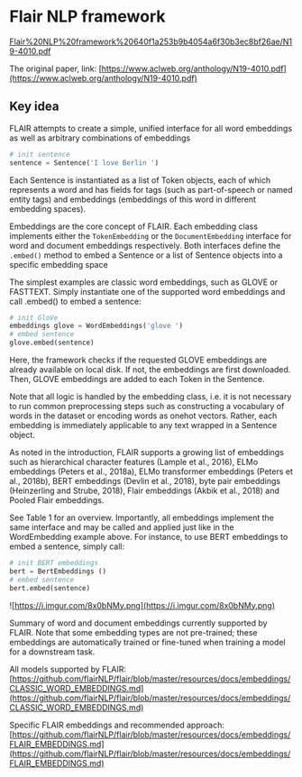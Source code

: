 # Flair NLP framework

[Flair%20NLP%20framework%20640f1a253b9b4054a6f30b3ec8bf26ae/N19-4010.pdf](Flair%20NLP%20framework%20640f1a253b9b4054a6f30b3ec8bf26ae/N19-4010.pdf)

The original paper, link: [https://www.aclweb.org/anthology/N19-4010.pdf](https://www.aclweb.org/anthology/N19-4010.pdf)

## Key idea

FLAIR attempts to create a simple, unified interface for all word embeddings as well as arbitrary combinations of embeddings

```python
# init sentence 
sentence = Sentence('I love Berlin ')
```

Each Sentence is instantiated as a list of Token objects, each of which represents a word and has fields for tags (such as part-of-speech or named entity tags) and embeddings (embeddings of this word in different embedding spaces).

Embeddings are the core concept of FLAIR. Each embedding class implements either the `TokenEmbedding` or the `DocumentEmbedding` interface for word and document embeddings respectively. Both interfaces define the `.embed()` method to embed a Sentence or a list of Sentence objects into a specific embedding space

The simplest examples are classic word embeddings, such as GLOVE or FASTTEXT. Simply instantiate one of the supported word embeddings and call .embed() to embed a sentence:

```python
# init GloVe 
embeddings glove = WordEmbeddings('glove ')
# embed sentence 
glove.embed(sentence)
```

Here, the framework checks if the requested GLOVE embeddings are already available on local disk. If not, the embeddings are first downloaded. Then, GLOVE embeddings are added to each Token in the Sentence. 

Note that all logic is handled by the embedding class, i.e. it is not necessary to run common preprocessing steps such as constructing a vocabulary of words in the dataset or encoding words as onehot vectors. Rather, each embedding is immediately applicable to any text wrapped in a Sentence object.

As noted in the introduction, FLAIR supports a growing list of embeddings such as hierarchical character features (Lample et al., 2016), ELMo embeddings (Peters et al., 2018a), ELMo transformer embeddings (Peters et al., 2018b), BERT embeddings (Devlin et al., 2018), byte pair embeddings (Heinzerling and Strube, 2018), Flair embeddings (Akbik et al., 2018) and Pooled Flair embeddings. 

See Table 1 for an overview. Importantly, all embeddings implement the same interface and may be called and applied just like in the WordEmbedding example above. For instance, to use BERT embeddings to embed a sentence, simply call:

```python
# init BERT embeddings 
bert = BertEmbeddings ()
# embed sentence 
bert.embed(sentence)
```

![https://i.imgur.com/8x0bNMy.png](https://i.imgur.com/8x0bNMy.png)

Summary of word and document embeddings currently supported by FLAIR. Note that some embedding types are not pre-trained; these embeddings are automatically trained or fine-tuned when training a model for a downstream task.

All models supported by FLAIR: [https://github.com/flairNLP/flair/blob/master/resources/docs/embeddings/CLASSIC_WORD_EMBEDDINGS.md](https://github.com/flairNLP/flair/blob/master/resources/docs/embeddings/CLASSIC_WORD_EMBEDDINGS.md)

Specific FLAIR embeddings and recommended approach: [https://github.com/flairNLP/flair/blob/master/resources/docs/embeddings/FLAIR_EMBEDDINGS.md](https://github.com/flairNLP/flair/blob/master/resources/docs/embeddings/FLAIR_EMBEDDINGS.md)